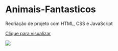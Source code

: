 # Animais-Fantasticos
Recriação de projeto com HTML, CSS e JavaScript

<a id="link" href="animais-fantasticos-bac11.web.app">Clique para visualizar</a>

<img src="./assets/to_readme/Teste Animais Fantásticos gif.gif" >
